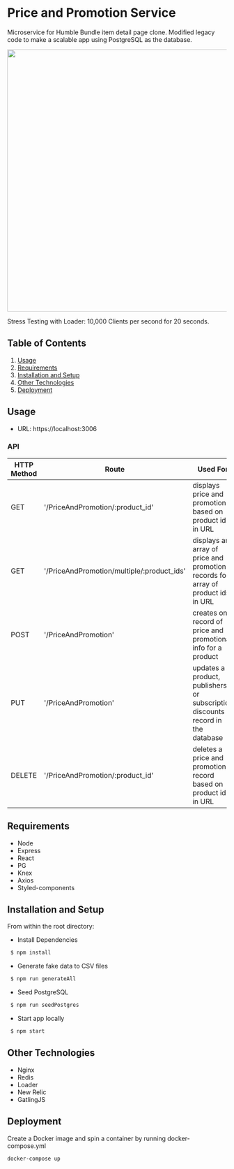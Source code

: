 # Price and Promotion Service 
Microservice for Humble Bundle item detail page clone. Modified legacy code to make a scalable app using PostgreSQL as the database.

<img src="https://github.com/krisdo/price_and_promotion/blob/master/test/LoadTesting_Caching_LoadBalancing.png" width="600"/>
<p>Stress Testing with Loader: 10,000 Clients per second for 20 seconds.</p>

## Table of Contents

1. [Usage](#Usage)
2. [Requirements](#Requirements)
3. [Installation and Setup](#Installation-and-Setup)
4. [Other Technologies](#Other-Technologies)
5. [Deployment](#Deployment)

## Usage

- URL: https://localhost:3006

### API
| HTTP Method | Route | Used For | Sample Data |
| ---- | ---- | ---- | ---- |
| GET | '/PriceAndPromotion/:product_id' | displays price and promotion based on product id in URL| `{"price": 20,"promotion": 6}` | 
| GET | '/PriceAndPromotion/multiple/:product_ids' | displays an array of price and promotion records for array of product ids in URL | `[{"product_id": 5,"price":39,"promotion": 7},{"product_id": 6,"price": 15,"promotion": 4},{"product_id": 7,"price": 59,"promotion": 5}]`|
| POST | '/PriceAndPromotion' | creates one record of price and promotional info  for a product | request body: `{"table":"general_discounts","insert":[{"discount":23,"start":"2021-01-10","end":"2021-01-24","product_id":"2"}]}` |
| PUT | '/PriceAndPromotion' | updates a product, publishers, or subscription discounts record in the database | request body: `{"id": "1" ,"table": "subscription_discounts", "update": {"column": value}}`|
| DELETE | '/PriceAndPromotion/:product_id' | deletes a price and promotion record based on product id in URL | |

## Requirements

- Node
- Express
- React
- PG
- Knex
- Axios
- Styled-components

## Installation and Setup

From within the root directory:

- Install Dependencies
```sh
 $ npm install 
```
- Generate fake data to CSV files
```sh
 $ npm run generateAll
```
- Seed PostgreSQL
```sh
 $ npm run seedPostgres
```
- Start app locally
```sh
 $ npm start 
```

## Other Technologies
- Nginx
- Redis
- Loader
- New Relic
- GatlingJS

## Deployment

Create a Docker image and spin a container by running docker-compose.yml

```sh
docker-compose up
```
